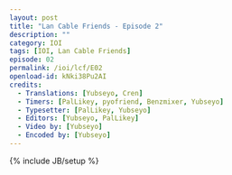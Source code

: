 ```yaml
---
layout: post
title: "Lan Cable Friends - Episode 2"
description: ""
category: IOI
tags: [IOI, Lan Cable Friends]
episode: 02
permalink: /ioi/lcf/E02
openload-id: kNki38Pu2AI
credits:
  - Translations: [Yubseyo, Cren]
  - Timers: [PalLikey, pyofriend, Benzmixer, Yubseyo]
  - Typesetter: [PalLikey, Yubseyo]
  - Editors: [Yubseyo, PalLikey]
  - Video by: [Yubseyo]
  - Encoded by: [Yubseyo]
---
```

{% include JB/setup %}
